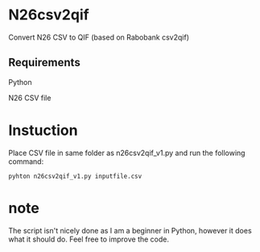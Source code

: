 # N26csv2qif
Convert N26 CSV to QIF (based on Rabobank csv2qif)

## Requirements
Python

N26 CSV file
  
# Instuction
 
Place CSV file in same folder as n26csv2qif_v1.py and run the following command:
```
pyhton n26csv2qif_v1.py inputfile.csv
```

# note
The script isn't nicely done as I am a beginner in Python, however it does what it should do. Feel free to improve the code.
